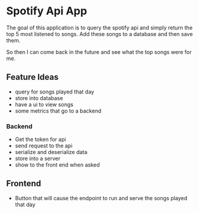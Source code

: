 # Spotify Api App 

The goal of this application is to query the spotify api and simply return the top 5 most listened to songs. Add these songs to a database and then save them.

So then I can come back in the future and see what the top songs were for me. 

## Feature Ideas
- query for songs played that day
- store into database
- have a ui to view songs
- some metrics that go to a backend

### Backend
- Get the token for api
- send request to the api
- serialize and deserialize data
- store into a server
- show to the front end when asked

## Frontend
- Button that will cause the endpoint to run and serve the songs played that day
